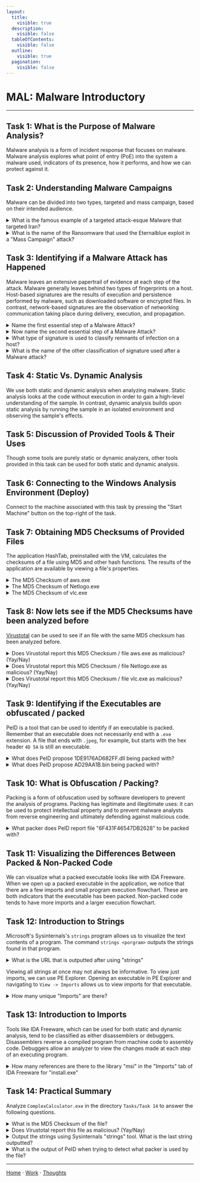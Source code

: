 ```yaml
---
layout:
  title:
    visible: true
  description:
    visible: false
  tableOfContents:
    visible: false
  outline:
    visible: true
  pagination:
    visible: false
---
```


# MAL: Malware Introductory

***

## Task 1: What is the Purpose of Malware Analysis?

Malware analysis is a form of incident response that focuses on malware. Malware analysis explores what point of entry (PoE) into the system a malware used, indicators of its presence, how it performs, and how we can protect against it.

## Task 2: Understanding Malware Campaigns

Malware can be divided into two types, targeted and mass campaign, based on their intended audience.

<details>

<summary>What is the famous example of a targeted attack-esque Malware that targeted Iran?</summary>

Stuxnet

Stuxnex targeted Iran's nuclear program centrifuge, which are used to enrich uranium.

</details>

<details>

<summary>What is the name of the Ransomware that used the Eternalblue exploit in a "Mass Campaign" attack?</summary>

Wannacry

Wannacry demanded ransomware payments in Bitcoin.

</details>

## Task 3: Identifying if a Malware Attack has Happened

Malware leaves an extensive papertrail of evidence at each step of the attack. Malware generally leaves behind two types of fingerprints on a host. Host-based signatures are the results of execution and persistence performed by malware, such as downloaded software or encrypted files. In contrast, network-based signatures are the observation of networking communication taking place during delivery, execution, and propagation.

<details>

<summary>Name the first essential step of a Malware Attack?</summary>

delivery

The first step of a malware attack is delivery. This step is followed by execution, maintaining persistence, and propagation. The first two steps are essential, but the last two are not.

</details>

<details>

<summary>Now name the second essential step of a Malware Attack?</summary>

execution

The execution step follows the delivery step as another essential step of a malware attack.

</details>

<details>

<summary>What type of signature is used to classify remnants of infection on a host?</summary>

Host-Based Signatures

Host-based signatures are evidence left behind on the host in the form of execution and persistence results.

</details>

<details>

<summary>What is the name of the other classification of signature used after a Malware attack?</summary>

Network-Based Signatures

The other type of signature besides host-based is network-based.

</details>

## Task 4: Static Vs. Dynamic Analysis

We use both static and dynamic analysis when analyzing malware. Static analysis looks at the code without execution in order to gain a high-level understanding of the sample. In contrast, dynamic analysis builds upon static analysis by running the sample in an isolated environment and observing the sample's effects.

## Task 5: Discussion of Provided Tools & Their Uses

Though some tools are purely static or dynamic analyzers, other tools provided in this task can be used for both static and dynamic analysis.

## Task 6: Connecting to the Windows Analysis Environment (Deploy)

Connect to the machine associated with this task by pressing the "Start Machine" button on the top-right of the task.

## Task 7: Obtaining MD5 Checksums of Provided Files

The application HashTab, preinstalled with the VM, calculates the checksums of a file using MD5 and other hash functions. The results of the application are available by viewing a file's properties.

<details>

<summary>The MD5 Checksum of aws.exe</summary>

D2778164EF643BA8F44CC202EC7EF157

Right click on aws.exe to open the file's properties. Click on the File Hashes tab.

</details>

<details>

<summary>The MD5 Checksum of Netlogo.exe</summary>

59CB421172A89E1E16C11A428326952C

Right click on Netlogo.exe to open the file's properties. Click on the File Hashes tab.

</details>

<details>

<summary>The MD5 Checksum of vlc.exe</summary>

5416BE1B8B04B1681CB39CF0E2CAAD9F

Right click on vlc.exe to open the file's properties. Click on the File Hashes tab.

</details>

## Task 8: Now lets see if the MD5 Checksums have been analyzed before

[Virustotal](https://www.virustotal.com/gui/home/search) can be used to see if an file with the same MD5 checksum has been analyzed before.

<details>

<summary>Does Virustotal report this MD5 Checksum / file aws.exe as malicious? (Yay/Nay)</summary>

Nay

Search for the MD5 checksum of aws.exe in Virustotal.

</details>

<details>

<summary>Does Virustotal report this MD5 Checksum / file Netlogo.exe as malicious? (Yay/Nay)</summary>

Nay

Search for the MD5 checksum of Netlogo.exe in Virustotal.

</details>

<details>

<summary>Does Virustotal report this MD5 Checksum / file vlc.exe as malicious? (Yay/Nay)</summary>

Nay

Search for the MD5 checksum of vlc.exe in Virustotal.

</details>

## Task 9: Identifying if the Executables are obfuscated / packed

PeID is a tool that can be used to identify if an executable is packed. Remember that an executable does not necessarily end with a `.exe` extension. A file that ends with `.jpeg`, for example, but starts with the hex header `4D 5A` is still an executable.

<details>

<summary>What does PeID propose 1DE9176AD682FF.dll being packed with?</summary>

Microsoft Visual C++ 6.0 DLL

Go to Tools -> Static -> PE Tools to open PeID. Click the three dots next to File: in order to open1DE9176AD682FF.dll.

</details>

<details>

<summary>What does PeID propose AD29AA1B.bin being packed with?</summary>

Microsoft Visual C++ 6.0

Go to Tools -> Static -> PE Tools to open PeID. Click the three dots next to File: in order to AD29AA1B.bin.

</details>

## Task 10: What is Obfuscation / Packing?

Packing is a form of obfuscation used by software developers to prevent the analysis of programs. Packing has legitimate and illegitimate uses: it can be used to protect intellectual property and to prevent malware analysts from reverse engineering and ultimately defending against malicious code.

<details>

<summary>What packer does PeID report file "6F431F46547DB2628" to be packed with?</summary>

FSG 1.0 -> dulek/xt

Go to Tools -> Static -> PE Tools to open PeID. Click the three dots next to File: in order to 6F431F46547DB2628.

</details>

## Task 11: Visualizing the Differences Between Packed & Non-Packed Code

We can visualize what a packed executable looks like with IDA Freeware. When we open up a packed executable in the application, we notice that there are a few imports and small program execution flowchart. These are both indicators that the executable has been packed. Non-packed code tends to have more imports and a larger execution flowchart.

## Task 12: Introduction to Strings

Microsoft's Sysinternals's `strings` program allows us to visualize the text contents of a program. The command `strings <porgram>` outputs the strings found in that program.

<details>

<summary>What is the URL that is outputted after using "strings"</summary>

practicalmalwareanalysis.com

Run `strings "C:\Users\Analysis\Desktop\Tasks\Task 12\67844C01"` and scroll up to find the URL.

</details>

Viewing all strings at once may not always be informative. To view just imports, we can use PE Explorer. Opening an executable in PE Explorer and navigating to `View -> Imports` allows us to view imports for that executable. 

<details>

<summary>How many unique "Imports" are there?</summary>

5

Drag `C:\Users\Analysis\Desktop\Tasks\Task 12\67844C01` into PE Explorer and then navigate to `View -> Imports`. Count the number of unique imports.

</details>

## Task 13: Introduction to Imports

Tools like IDA Freeware, which can be used for both static and dynamic analysis, tend to be classified as either disassemblers or debuggers. Disassemblers reverse a compiled program from machine code to assembly code. Debuggers allow an analyzer to view the changes made at each step of an executing program.

<details>

<summary>How many references are there to the library "msi" in the "Imports" tab of IDA Freeware for "install.exe"</summary>

9

Open `install.exe` in IDA Freeware as a portable executable for 80386. Select the imports tab and then count the number of references.

</details>

## Task 14: Practical Summary

Analyze `ComplexCalculator.exe` in the directory `Tasks/Task 14` to answer the following questions.

<details>

<summary>What is the MD5 Checksum of the file?</summary>

F5BD8E6DC6782ED4DFA62B8215BDC429

Right click on the file to view its properties. Go to the File Hashes tab.

</details>

<details>

<summary>Does Virustotal report this file as malicious? (Yay/Nay)</summary>

Yay

Copy the MD5 Checksum into Virustotal.

</details>

<details>

<summary>Output the strings using Sysinternals "strings" tool. What is the last string outputted?</summary>

d:h:

Run `` cd C:\Users\Analysis\Desktop\Tools\SysinternalsSuite` ``. Then, run `strings "C:\Users\Analysis\Desktop\Tasks\Task 14\ComplexCalculator.exe"`.

</details>

<details>

<summary>What is the output of PeID when trying to detect what packer is used by the file?</summary>

Nothing found

Open the file in PeID.

</details>

***

[Home](https://app.gitbook.com/o/0kO27okC5uVB9ALX3rho/s/036xtfEIzcEdGegONXWM/) ⋅ [Work](https://app.gitbook.com/o/0kO27okC5uVB9ALX3rho/s/WaFS755Q4sf02CxLcghQ/) ⋅ [Thoughts](https://app.gitbook.com/o/0kO27okC5uVB9ALX3rho/s/s4QQPMntQ25hmJToKSOu/)
